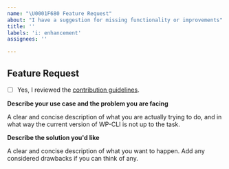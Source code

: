 ```yaml
---
name: "\U0001F680 Feature Request"
about: "I have a suggestion for missing functionality or improvements"
title: ''
labels: 'i: enhancement'
assignees: ''

---
```


## Feature Request

<!--- ⚠️ Before you describe your requested feature... ---

**Is your feature request directly related to a specific, existing command?**

If yes, make sure you are in the correct repository that contains the command you are referring to, and only create the issue in that repository.

Here's a quick overview of where to find the different commands:

* `wp (cache|transient) *` https://github.com/wp-cli/cache-command
* `wp checksum` https://github.com/wp-cli/checksum-command
* `wp config *` https://github.com/wp-cli/config-command
* `wp core *` https://github.com/wp-cli/core-command
* `wp cron *` https://github.com/wp-cli/cron-command
* `wp db *` https://github.com/wp-cli/db-command
* `wp embed *` https://github.com/wp-cli/embed-command
* `wp (eval|eval-file)` https://github.com/wp-cli/eval-command
* `wp export` https://github.com/wp-cli/export-command
* `wp (option|post|comment|user|term|site) *` https://github.com/wp-cli/entity-command
* `wp i18n` https://github.com/wp-cli/i18n-command
* `wp import` https://github.com/wp-cli/import-command
* `wp language` https://github.com/wp-cli/language-command
* `wp maintenance-mode *` https://github.com/wp-cli/maintenance-mode-command
* `wp media *` https://github.com/wp-cli/media-command
* `wp package *` https://github.com/wp-cli/package-command
* `wp (plugin|theme) *` https://github.com/wp-cli/extension-command
* `wp rewrite` https://github.com/wp-cli/rewrite-command
* `wp (role|cap) *` https://github.com/wp-cli/role-command
* `wp scaffold *` https://github.com/wp-cli/scaffold-command
* `wp search-replace` https://github.com/wp-cli/search-replace-command
* `wp server` https://github.com/wp-cli/server-command
* `wp shell` https://github.com/wp-cli/shell-command
* `wp super-admin *` https://github.com/wp-cli/super-admin-command
* `wp (widget|sidebar) *` https://github.com/wp-cli/widget-command

If you are not in the correct repository right now, you can just close this issue/window without submitting and click through to the correct one.

**Is your feature request about a new command, or a more general idea?**

If yes, head over to the [`wp-cli/ideas`](https://github.com/wp-cli/ideas) repository and [create a new issue in that repository](https://github.com/wp-cli/ideas/issues/new).

--- ✅ If you are in the correct location now... ---> 

- [ ] Yes, I reviewed the [contribution guidelines](https://make.wordpress.org/cli/handbook/contributing/).

**Describe your use case and the problem you are facing**

A clear and concise description of what you are actually trying to do, and in what way the current version of WP-CLI is not up to the task.

**Describe the solution you'd like**

A clear and concise description of what you want to happen. Add any considered drawbacks if you can think of any.